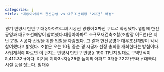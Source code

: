 ```yaml
---
categories: j
title: "대동아아파트 한신공영 vs 대우조선해양 ‘2파전’ 확정"
---
```

경기 안양시 만안구 대동아아파트의 시공권 경쟁이 2파전 구도로 확정됐다. 입찰에 한신공영과 대우조선해양이 참여했다.대동아아파트 소규모재건축조합(조합장 이도연)은 지난 21일 시공자 선정을 위한 입찰을 마감했다. 그 결과 한신공영과 대우조선해양이 각각 참여했다고 밝혔다. 조합은 오는 10월 중순 경 시공자 선정 총회를 개최한다는 방침이다.사업계획에 따르면 이 단지는 안양시 만안구 안양동 190-11번지 일대로 구역면적이 5,412.32㎡이다. 여기에 지하3~지상29층 높이의 아파트 3개동 222가구와 부대복리시설 등을 짓는다. 임대주